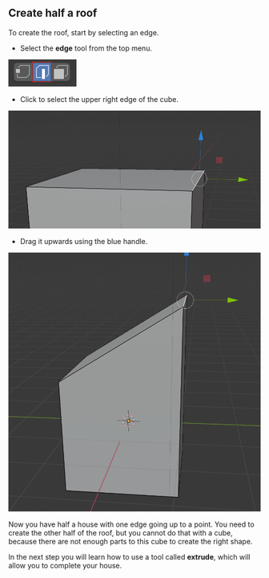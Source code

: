 ## Create half a roof

To create the roof, start by selecting an edge.

+ Select the **edge** tool from the top menu.

![Edge tool](images/blender-edge-tool.png)

+ Click to select the upper right edge of the cube.

![Edge tool](images/blender-select-right-edge.png)

+ Drag it upwards using the blue handle.

![Drag the right edge](images/blender-drag-right-edge.png)

Now you have half a house with one edge going up to a point. You need to create the other half of the roof, but you cannot do that with a cube, because there are not enough parts to this cube to create the right shape.

In the next step you will learn how to use a tool called **extrude**, which will allow you to complete your house.
